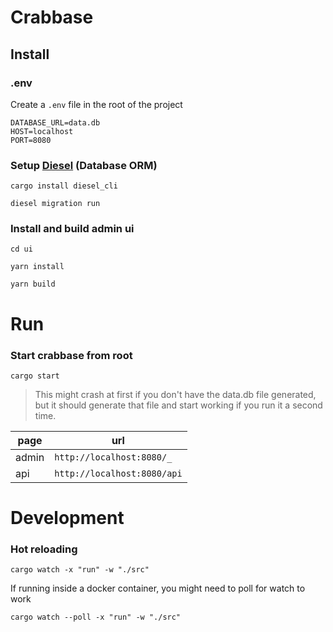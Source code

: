 # Crabbase

## Install

### .env

Create a `.env` file in the root of the project

``` env
DATABASE_URL=data.db
HOST=localhost
PORT=8080
```

### Setup [Diesel](http://diesel.rs) (Database ORM)

`cargo install diesel_cli`

`diesel migration run`

### Install and build admin ui

`cd ui`

`yarn install`

`yarn build`

# Run
### Start crabbase from root

`cargo start`

> This might crash at first if you don't have the data.db file generated, but it should generate that file and start working if you run it a second time.


| page | url  |
| ---- | ---- |
| admin | `http://localhost:8080/_`|
| api | `http://localhost:8080/api`|

# Development
### Hot reloading

`cargo watch -x "run" -w "./src"`

If running inside a docker container, you might need to poll for watch to work

`cargo watch --poll -x "run" -w "./src"`
